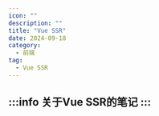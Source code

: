 ```yaml
---
icon: ""
description: ""
title: "Vue SSR"
date: 2024-09-18
category:
  - 前端
tag:
  - Vue SSR
---
```

:::info
关于Vue SSR的笔记
:::
---

